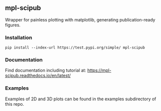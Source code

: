 ## mpl-scipub

Wrapper for painless plotting with matplotlib, generating publication-ready figures.

### Installation
```text
pip install --index-url https://test.pypi.org/simple/ mpl-scipub
```

### Documentation
Find documentation including tutorial at: https://mpl-scipub.readthedocs.io/en/latest/

### Examples
Examples of 2D and 3D plots can be found in the examples subdirectory of this repo.